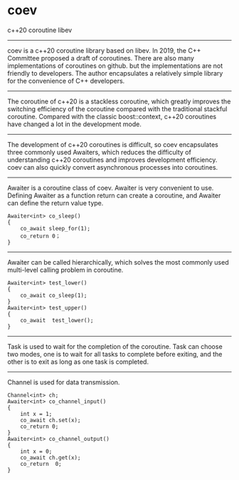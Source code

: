 # coev
c++20 coroutine libev

---

coev is a c++20 coroutine library based on libev. In 2019, the C++ Committee proposed a draft of coroutines. There are also many implementations of coroutines on github. but the implementations are not friendly to developers. The author encapsulates a relatively simple library for the convenience of C++ developers.

---

The coroutine of c++20 is a stackless coroutine, which greatly improves the switching efficiency of the coroutine compared with the traditional stackful coroutine. Compared with the classic boost::context, c++20 coroutines have changed a lot in the development mode.

---

The development of c++20 coroutines is difficult, so coev encapsulates three commonly used Awaiters, which reduces the difficulty of understanding c++20 coroutines and improves development efficiency. coev can also quickly convert asynchronous processes into coroutines.

---

Awaiter is a coroutine class of coev. Awaiter is very convenient to use. Defining Awaiter as a function return can create a coroutine, and Awaiter can define the return value type.

```
Awaiter<int> co_sleep()  
{  
	co_await sleep_for(1); 
	co_return 0；  
}  
```

---

Awaiter can be called hierarchically, which solves the most commonly used multi-level calling problem in coroutine.


```
Awaiter<int> test_lower()
{
	co_await co_sleep(1);
}
Awaiter<int> test_upper()
{
	co_await  test_lower();
}
```

---


Task is used to wait for the completion of the coroutine. Task can choose two modes, one is to wait for all tasks to complete before exiting, and the other is to exit as long as one task is completed.

---

Channel is used for data transmission.

```
Channel<int> ch;  
Awaiter<int> co_channel_input()  
{  
	int x = 1;  
	co_await ch.set(x); 
	co_return 0;  
}  
Awaiter<int> co_channel_output()  
{  
	int x = 0;  
	co_await ch.get(x); 	
	co_return  0;  
}  
```
